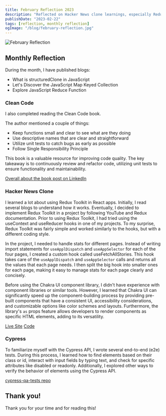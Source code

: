 ```yaml
---
title: February Reflection 2023
description: "Reflected on Hacker News clone learnings, especially Redux Toolkit. Gained Cypress API familiarity by writing e2e tests."
publishDate: "2023-02-22"
tags: [reflection, monthly reflection]
ogImage: "/blog/february-reflection.jpg"
---
```


![February Reflection](/blog/february-reflection.jpg)

## Monthly Reflection

During the month, I have published blogs:

- What is structuredClone in JavaScript
- Let's Discover the JavaScript Map Keyed Collection
- Explore JavaScript Reduce Function

### Clean Code

I also completed reading the Clean Code book.

The author mentioned a couple of things:

- Keep functions small and clear to see what are they doing
- Use descriptive names that are clear and straightforward
- Utilize unit tests to catch bugs as early as possible
- Follow Single Responsibility Principle

This book is a valuable resource for improving code quality. The key takeaway is to continuously review and refactor code, utilizing unit tests to ensure functionality and maintainability.

[Overall about the book post on LinkedIn](https://www.linkedin.com/posts/victoriacheng15_cleancode-softwareengineering-activity-7033819376638181376-fBn6?utm_source=share&utm_medium=member_desktop)

### Hacker News Clone

I learned a lot about using Redux Toolkit in React apps. Initially, I read several blogs to understand how it works. Eventually, I decided to implement Redux Toolkit in a project by following YouTube and Redux documentation. Prior to using Redux Toolkit, I had tried using the useContext and useReducer hooks in one of my projects. To my surprise, Redux Toolkit was fairly simple and worked similarly to the hooks, but with a different coding style.

In the project, I needed to handle stats for different pages. Instead of writing import statements for `useApplDispatch` and `useAppSelector` for each of the four pages, I created a custom hook called useFetchAllStories. This hook takes care of the `useApplDispatch` and `useAppSelector` calls and returns all the values that each page needs. I then split the big hook into smaller ones for each page, making it easy to manage stats for each page clearly and concisely.

Before using the Chakra UI component library, I didn't have experience with component libraries or similar tools. However, I learned that Chakra UI can significantly speed up the component-building process by providing pre-built components that have a consistent UI, accessibility considerations, and customizable options like color schemes and layouts. Furthermore, the library's `as` props feature allows developers to render components as specific HTML elements, adding to its versatility.

[Live Site](https://hacker-news-next.vercel.app/)
[Code](https://github.com/victoriacheng15/hacker-news-next#readme)

### Cypress

To familiarize myself with the Cypress API, I wrote several end-to-end (e2e) tests. During this process, I learned how to find elements based on their class or id, interact with input fields by typing text, and check for specific attributes like disabled or readonly. Additionally, I explored other ways to verify the behavior of elements using the Cypress API.

[cypress-qa-tests repo](https://github.com/victoriacheng15/cypress-qa-tests#readme)

## Thank you!

Thank you for your time and for reading this!
